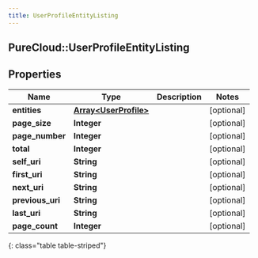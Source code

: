 ```yaml
---
title: UserProfileEntityListing
---
```

## PureCloud::UserProfileEntityListing

## Properties

|Name | Type | Description | Notes|
|------------ | ------------- | ------------- | -------------|
| **entities** | [**Array&lt;UserProfile&gt;**](UserProfile.html) |  | [optional] |
| **page_size** | **Integer** |  | [optional] |
| **page_number** | **Integer** |  | [optional] |
| **total** | **Integer** |  | [optional] |
| **self_uri** | **String** |  | [optional] |
| **first_uri** | **String** |  | [optional] |
| **next_uri** | **String** |  | [optional] |
| **previous_uri** | **String** |  | [optional] |
| **last_uri** | **String** |  | [optional] |
| **page_count** | **Integer** |  | [optional] |
{: class="table table-striped"}


